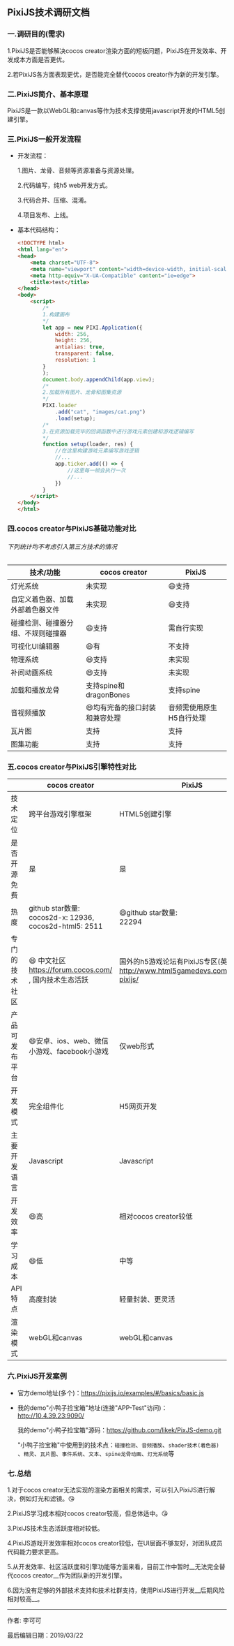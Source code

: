 ## PixiJS技术调研文档

### 一.调研目的(需求)

1.PixiJS是否能够解决cocos creator渲染方面的短板问题，PixiJS在开发效率、开发成本方面是否更优。

2.若PixiJS各方面表现更优，是否能完全替代cocos creator作为新的开发引擎。

### 二.PixiJS简介、基本原理

PixiJS是一款以WebGL和canvas等作为技术支撑使用javascript开发的HTML5创建引擎。

### 三.PixiJS一般开发流程

- 开发流程：

  1.图片、龙骨、音频等资源准备与资源处理。

  2.代码编写，纯h5 web开发方式。

  3.代码合并、压缩、混淆。

  4.项目发布、上线。

- 基本代码结构：

  ```html
  <!DOCTYPE html>
  <html lang="en">
  <head>
      <meta charset="UTF-8">
      <meta name="viewport" content="width=device-width, initial-scale=1.0">
      <meta http-equiv="X-UA-Compatible" content="ie=edge">
      <title>test</title>
  </head>
  <body>
      <script>
          /*
          1.构建画布
          */
          let app = new PIXI.Application({
              width: 256,
              height: 256,
              antialias: true,
              transparent: false,
              resolution: 1
          }
          );
          document.body.appendChild(app.view);
          /*
          2.加载所有图片、龙骨和图集资源
          */
          PIXI.loader
              .add("cat", "images/cat.png")
              .load(setup);
          /*
          3.在资源加载完毕的回调函数中进行游戏元素创建和游戏逻辑编写
          */
          function setup(loader, res) {
              //在这里构建游戏元素编写游戏逻辑
              //...
              app.ticker.add(() => {
                  //这里每一帧会执行一次
                  //...
              })
          }
      </script>
  </body>
  </html>
  ```

### 四.cocos creator与PixiJS基础功能对比

###### 下列统计均不考虑引入第三方技术的情况

| 技术/功能                          | cocos creator                       | PixiJS                   |
| ---------------------------------- | ----------------------------------- | ------------------------ |
| 灯光系统                           | 未实现                              | :smile:支持              |
| 自定义着色器、加载外部着色器文件   | 未实现                              | :smile:支持              |
| 碰撞检测、碰撞器分组、不规则碰撞器 | :smile:支持                         | 需自行实现               |
| 可视化UI编辑器                     | :smile:有                           | 不支持                   |
| 物理系统                           | :smile:支持​                         | 未实现                   |
| 补间动画系统                       | :smile:支持​                         | 未实现                   |
| 加载和播放龙骨                     | 支持spine和dragonBones              | 支持spine                |
| 音视频播放                         | :smile:均有完备的接口封装和兼容处理 | 音频需使用原生H5自行处理 |
| 瓦片图                             | 支持                                | 支持                     |
| 图集功能                           | 支持                                | 支持                     |

### 五.cocos creator与PixiJS引擎特性对比

|                | cocos creator                                                | PixiJS                                                       |
| -------------- | ------------------------------------------------------------ | ------------------------------------------------------------ |
| 技术定位       | 跨平台游戏引擎框架                                           | HTML5创建引擎                                                |
| 是否开源免费   | 是                                                           | 是                                                           |
| 热度           | github star数量: <br />cocos2d-x: 12936, cocos2d-html5: 2511 | :smile:github star数量:<br />22294                           |
| 专门的技术社区 | :smile: 中文社区<https://forum.cocos.com/>  , 国内技术生态活跃 | 国外的h5游戏论坛有PixiJS专区(英文) <http://www.html5gamedevs.com/forum/15-pixijs/> |
| 产品可发布平台 | :smile:安卓、ios、web、微信小游戏、facebook小游戏            | 仅web形式                                                    |
| 开发模式       | 完全组件化                                                   | H5网页开发                                                   |
| 主要开发语言   | Javascript                                                   | Javascript                                                   |
| 开发效率       | :smile:高                                                    | 相对cocos creator较低                                        |
| 学习成本       | :smile:低                                                    | 中等                                                         |
| API特点        | 高度封装                                                     | 轻量封装、更灵活                                             |
| 渲染模式       | webGL和canvas                                                | webGL和canvas                                                |

### 六.PixiJS开发案例

- 官方demo地址(多个)：<https://pixijs.io/examples/#/basics/basic.js>

- 我的demo"小鸭子捡宝箱"地址(连接"APP-Test"访问)：<http://10.4.39.23:9090/>

  我的demo"小鸭子捡宝箱"源码：https://github.com/likek/PixJS-demo.git

  "小鸭子捡宝箱"中使用到的技术点：`碰撞检测`、`音频播放`、`shader技术(着色器)` 、`精灵`、`瓦片图`、`事件系统`、`文本`、`spine龙骨动画`、`灯光系统`等

### 七.总结

1.对于cocos creator无法实现的渲染方面相关的需求，可以引入PixiJS进行解决，例如灯光和滤镜。😘

2.PixiJS学习成本相对cocos creator较高，但总体适中。😘

3.PixiJS技术生态活跃度相对较低。

4.PixiJS游戏开发效率相对cocos creator较低，在UI层面不够友好，对团队成员代码能力要求更高。

5.从开发效率、社区活跃度和引擎功能等方面来看，目前工作中暂时__无法完全替代cocos creator__作为团队新的开发引擎。

6.因为没有足够的外部技术支持和技术社群支持，使用PixiJS进行开发__后期风险相对较高__。





---

作者:  李可可

最后编辑日期：2019/03/22